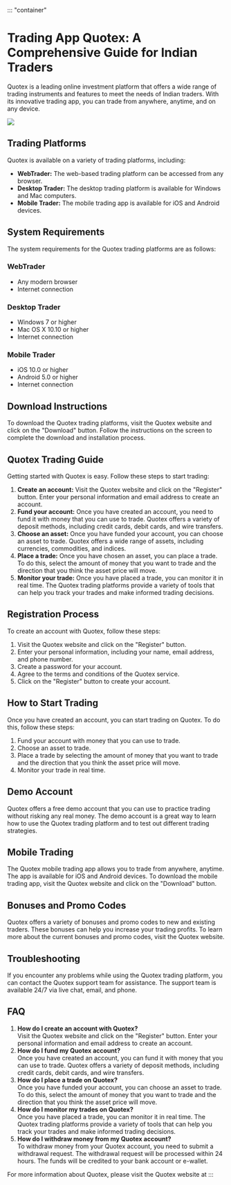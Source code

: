 ::: \"container\"
# Trading App Quotex: A Comprehensive Guide for Indian Traders

Quotex is a leading online investment platform that offers a wide range
of trading instruments and features to meet the needs of Indian traders.
With its innovative trading app, you can trade from anywhere, anytime,
and on any device.

[![](https://static.quotex.io/files/1_en/300_250.jpg)](https://traff.sbs/brokerqxsignupf)

## Trading Platforms

Quotex is available on a variety of trading platforms, including:

-   **WebTrader:** The web-based trading platform can be accessed from
    any browser.
-   **Desktop Trader:** The desktop trading platform is available for
    Windows and Mac computers.
-   **Mobile Trader:** The mobile trading app is available for iOS and
    Android devices.

## System Requirements

The system requirements for the Quotex trading platforms are as follows:

### WebTrader

-   Any modern browser
-   Internet connection

### Desktop Trader

-   Windows 7 or higher
-   Mac OS X 10.10 or higher
-   Internet connection

### Mobile Trader

-   iOS 10.0 or higher
-   Android 5.0 or higher
-   Internet connection

## Download Instructions

To download the Quotex trading platforms, visit the Quotex website and
click on the "Download" button. Follow the instructions on the
screen to complete the download and installation process.

## Quotex Trading Guide

Getting started with Quotex is easy. Follow these steps to start
trading:

1.  **Create an account:** Visit the Quotex website and click on the
    "Register" button. Enter your personal information and email
    address to create an account.
2.  **Fund your account:** Once you have created an account, you need to
    fund it with money that you can use to trade. Quotex offers a
    variety of deposit methods, including credit cards, debit cards, and
    wire transfers.
3.  **Choose an asset:** Once you have funded your account, you can
    choose an asset to trade. Quotex offers a wide range of assets,
    including currencies, commodities, and indices.
4.  **Place a trade:** Once you have chosen an asset, you can place a
    trade. To do this, select the amount of money that you want to trade
    and the direction that you think the asset price will move.
5.  **Monitor your trade:** Once you have placed a trade, you can
    monitor it in real time. The Quotex trading platforms provide a
    variety of tools that can help you track your trades and make
    informed trading decisions.

## Registration Process

To create an account with Quotex, follow these steps:

1.  Visit the Quotex website and click on the "Register" button.
2.  Enter your personal information, including your name, email address,
    and phone number.
3.  Create a password for your account.
4.  Agree to the terms and conditions of the Quotex service.
5.  Click on the "Register" button to create your account.

## How to Start Trading

Once you have created an account, you can start trading on Quotex. To do
this, follow these steps:

1.  Fund your account with money that you can use to trade.
2.  Choose an asset to trade.
3.  Place a trade by selecting the amount of money that you want to
    trade and the direction that you think the asset price will move.
4.  Monitor your trade in real time.

## Demo Account

Quotex offers a free demo account that you can use to practice trading
without risking any real money. The demo account is a great way to learn
how to use the Quotex trading platform and to test out different trading
strategies.

## Mobile Trading

The Quotex mobile trading app allows you to trade from anywhere,
anytime. The app is available for iOS and Android devices. To download
the mobile trading app, visit the Quotex website and click on the
"Download" button.

## Bonuses and Promo Codes

Quotex offers a variety of bonuses and promo codes to new and existing
traders. These bonuses can help you increase your trading profits. To
learn more about the current bonuses and promo codes, visit the Quotex
website.

## Troubleshooting

If you encounter any problems while using the Quotex trading platform,
you can contact the Quotex support team for assistance. The support team
is available 24/7 via live chat, email, and phone.

## FAQ

1.  **How do I create an account with Quotex?**\
    Visit the Quotex website and click on the "Register" button.
    Enter your personal information and email address to create an
    account.
2.  **How do I fund my Quotex account?**\
    Once you have created an account, you can fund it with money that
    you can use to trade. Quotex offers a variety of deposit methods,
    including credit cards, debit cards, and wire transfers.
3.  **How do I place a trade on Quotex?**\
    Once you have funded your account, you can choose an asset to trade.
    To do this, select the amount of money that you want to trade and
    the direction that you think the asset price will move.
4.  **How do I monitor my trades on Quotex?**\
    Once you have placed a trade, you can monitor it in real time. The
    Quotex trading platforms provide a variety of tools that can help
    you track your trades and make informed trading decisions.
5.  **How do I withdraw money from my Quotex account?**\
    To withdraw money from your Quotex account, you need to submit a
    withdrawal request. The withdrawal request will be processed within
    24 hours. The funds will be credited to your bank account or
    e-wallet.

For more information about Quotex, please visit the Quotex website at
:::

